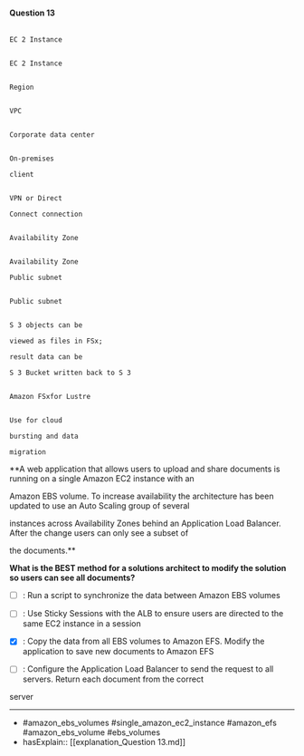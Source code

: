#### Question  13

```

EC 2 Instance

```

```

EC 2 Instance

```

```

Region

```

```

VPC

```

```

Corporate data center

```

```

On-premises

client

```

```

VPN or Direct

Connect connection

```

```

Availability Zone

```

```

Availability Zone

Public subnet

```

```

Public subnet

```

```

S 3 objects can be

viewed as files in FSx;

result data can be

S 3 Bucket written back to S 3

```

```

Amazon FSxfor Lustre

```

```

Use for cloud

bursting and data

migration

```

**A web application that allows users to upload and share documents is running on a single Amazon EC2 instance with an

Amazon EBS volume. To increase availability the architecture has been updated to use an Auto Scaling group of several

instances across Availability Zones behind an Application Load Balancer. After the change users can only see a subset of

the documents.**

**What is the BEST method for a solutions architect to modify the solution so users can see all documents?**

- [ ] :  Run a script to synchronize the data between Amazon EBS volumes

- [ ] :  Use Sticky Sessions with the ALB to ensure users are directed to the same EC2 instance in a session

- [x] :  Copy the data from all EBS volumes to Amazon EFS. Modify the application to save new documents to Amazon EFS

- [ ] :  Configure the Application Load Balancer to send the request to all servers. Return each document from the correct

server

----

- #amazon_ebs_volumes #single_amazon_ec2_instance #amazon_efs #amazon_ebs_volume #ebs_volumes
- hasExplain:: [[explanation_Question  13.md]]
